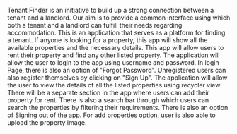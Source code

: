 Tenant Finder is an initiative to build up a strong connection between a tenant and a landlord. Our aim is to provide a common interface using which both a tenant and a landlord can fulfill their needs regarding accommodation. This is an application that serves as a platform for finding a tenant. If anyone is looking for a property, this app will show all the available properties and the necessary details. This app will allow users to rent their property and find any other listed property. The application will allow the user to login to the app using username and password. In login Page, there is also an option of "Forgot Password". Unregistered users can also register themselves by clicking on "Sign Up". The application will allow the user to view the details of all the listed properties using recycler view. There will be a separate section in the app where users can add their property for rent. There is also a search bar through which users can search the properties by filtering their requirements. There is also an option of Signing out of the app. For add properties option, user is also able to upload the property image.
